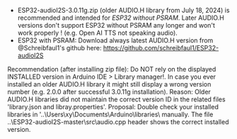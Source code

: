 - ESP32-audioI2S-3.0.11g.zip (older AUDIO.H library from July 18, 2024) is recommended and intended for _ESP32 without PSRAM_. Later AUDIO.H versions don't support ESP32 without PSRAM any longer and won't work properly ! (e.g. Open AI TTS not speaking audio). 
- ESP32 with PSRAM: Download always latest AUDIO.H version from @Schreibfaul1's github here: https://github.com/schreibfaul1/ESP32-audioI2S 

Recommendation (after installing zip file):
Do NOT rely on the displayed INSTALLED version in Arduino IDE > Library manager!. In case you ever installed an older AUDIO.H library it might still display a wrong version number (e.g. 2.0.0 after successful 3.0.11g installation). Reason: Older AUDIO.H libraries did not maintain the correct version ID in the related files 'library.json and libray.properties'. Proposal: Double check your installed libraries in '..\Users\xy\Documents\Arduino\libraries\ manually. The file ..\ESP32-audioI2S-master\src\audio.cpp header shows the correct installed version.
